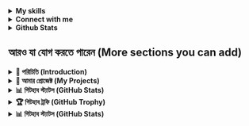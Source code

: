 

<!-- Skills Section -->
<details>
<summary><strong>My skills</strong></summary>
<br>

![C++](https://img.shields.io/badge/Lang-C++-informational?style=flat&logo=c%2B%2B&logoColor=white&color=2bbc8a)
![C](https://img.shields.io/badge/Lang-C-informational?style=flat&logo=c&logoColor=white&color=2bbc8a)
![PHP](https://img.shields.io/badge/Lang-PHP-informational?style=flat&logo=php&logoColor=white&color=2bbc8a)
![JavaScript](https://img.shields.io/badge/Lang-JavaScript-informational?style=flat&logo=javascript&logoColor=white&color=2bbc8a)
![Python](https://img.shields.io/badge/Lang-Python-informational?style=flat&logo=python&logoColor=white&color=2bbc8a)
![Java](https://img.shields.io/badge/Lang-Java-informational?style=flat&logo=java&logoColor=white&color=2bbc8a)
![Laravel](https://img.shields.io/badge/Framework-Laravel-informational?style=flat&logo=laravel&logoColor=white&color=2bbc8a)
![Node.js](https://img.shields.io/badge/Framework-Node.js-informational?style=flat&logo=node.js&logoColor=white&color=2bbc8a)
![Flask](https://img.shields.io/badge/Framework-Flask-informational?style=flat&logo=flask&logoColor=white&color=2bbc8a)
![TailwindCSS](https://img.shields.io/badge/Style-TailwindCSS-informational?style=flat&logo=tailwind-css&logoColor=white&color=2bbc8a)
![Docker](https://img.shields.io/badge/Tools-Docker-informational?style=flat&logo=docker&logoColor=white&color=2bbc8a)
![MySQL](https://img.shields.io/badge/Tools-MySQL-informational?style=flat&logo=mysql&logoColor=white&color=2bbc8a)
![Git](https://img.shields.io/badge/Tools-Git-informational?style=flat&logo=git&logoColor=white&color=2bbc8a)
![CCNA](https://img.shields.io/badge/Tools-CCNA-informational?style=flat&logo=cisco&logoColor=white&color=2bbc8a)
![cPanel](https://img.shields.io/badge/Tools-cPanel-informational?style=flat&logo=cpanel&logoColor=white&color=2bbc8a)
![VPS](https://img.shields.io/badge/Cloud-VPS-informational?style=flat&logo=cloud&logoColor=white&color=2bbc8a)
![VM](https://img.shields.io/badge/VM-VirtualMachine-informational?style=flat&logo=vmware&logoColor=white&color=2bbc8a)
![WordPress](https://img.shields.io/badge/CMS-WordPress-informational?style=flat&logo=wordpress&logoColor=white&color=2bbc8a)
![SEO](https://img.shields.io/badge/SEO-Tools-informational?style=flat&logo=google&logoColor=white&color=2bbc8a)
![Linux](https://img.shields.io/badge/OS-Linux-informational?style=flat&logo=linux&logoColor=white&color=2bbc8a)

</details>

<!-- Connect Section -->
<details>
<summary><strong>Connect with me</strong></summary>
<br>

[![LinkedIn](https://img.shields.io/badge/-LinkedIn-blue?style=flat&logo=LinkedIn&logoColor=white)](https://www.linkedin.com/in/md-abdul-ohab)
[![Email](https://img.shields.io/badge/-Email-red?style=flat&logo=Gmail&logoColor=white)](mailto:abdulohb059@gmail.com)
[![GitHub](https://img.shields.io/badge/-GitHub-black?style=flat&logo=GitHub&logoColor=white)](https://github.com/AbdulOhab)
[![Telegram](https://img.shields.io/badge/-Telegram-26A5E4?style=flat&logo=Telegram&logoColor=white)](https://t.me/ab_wahab98)
[![Facebook](https://img.shields.io/badge/-Facebook-1877F2?style=flat&logo=Facebook&logoColor=white)](https://www.facebook.com/abdul.ohab.059)

</details>

<details>	
<summary><b>Github Stats</b></summary>
	<img alt="AbdulOhabr/stats" src="https://github-readme-stats.vercel.app/api?theme=github_dark&amp;title_color=2EB398&amp;username=ahmubashshir&amp;count_private=true&amp;show_icons=true"/>
	<img alt="AbdulOhab/graph" src="https://github-profile-summary-cards.vercel.app/api/cards/profile-details?username=ahmubashshir&amp;theme=github_dark"/>
	<img alt="AbdulOhab/streak" src="https://github-readme-streak-stats.herokuapp.com?user=ahmubashshir&amp;theme=dark&amp;hide_border=true&amp;background=1B2224&amp;stroke=718F97&amp;ring=2EB398&amp;fire=2EB398&amp;currStreakNum=C6CDCB&amp;sideNums=C6CDCB&amp;currStreakLabel=2EB398&amp;sideLabels=C6CDCB"/>
</details>


## আরও যা যোগ করতে পারেন (More sections you can add)

<!-- Introduction Section -->
<details>
<summary><strong>📝 পরিচিতি (Introduction)</strong></summary>
<br>

# Hello, I'm Abdul Ohab! 👋

I'm a passionate software developer with experience in full-stack development and a strong foundation in computer science. Currently focused on web development and cloud technologies.

- 🔭 I'm currently working on [Your Current Project]
- 🌱 I'm currently learning [Technologies you're learning]
- 👯 I'm looking to collaborate on open source projects
- 💬 Ask me about Laravel, PHP, Python, and C++
- 📫 How to reach me: abdulohb059@gmail.com

</details>

<!-- Featured Projects -->
<details>
<summary><strong>🚀 আমার প্রোজেক্ট (My Projects)</strong></summary>
<br>

### Featured Projects

<table>
  <tr>
    <td width="50%">
      <h3 align="center">Project 1</h3>
      <p align="center">
        <a href="https://github.com/AbdulOhab/project-link" target="_blank">
          <img src="https://via.placeholder.com/500x300" width="100%" alt="Project 1"/>
        </a>
        <p align="center">
          Brief description of your first project. What it does, technologies used.
        </p>
      </p>
    </td>
    <td width="50%">
      <h3 align="center">Project 2</h3>
      <p align="center">
        <a href="https://github.com/AbdulOhab/project-link" target="_blank">
          <img src="https://via.placeholder.com/500x300" width="100%" alt="Project 2"/>
        </a>
        <p align="center">
          Brief description of your second project. What it does, technologies used.
        </p>
      </p>
    </td>
  </tr>
</table>

</details>

<!-- GitHub Stats -->
<details>
<summary><strong>📊 গিটহাব স্ট্যাটস (GitHub Stats)</strong></summary>
<br>

![Abdul's GitHub stats](https://github-readme-stats.vercel.app/api?username=AbdulOhab&show_icons=true&theme=radical)

![Top Langs](https://github-readme-stats.vercel.app/api/top-langs/?username=AbdulOhab&layout=compact&theme=radical)

![GitHub Streak](https://github-readme-streak-stats.herokuapp.com/?user=AbdulOhab&theme=radical)

</details>



<!-- GitHub Profile Trophy -->
<details>
<summary><strong>🏆 গিটহাব ট্রফি (GitHub Trophy)</strong></summary>
<br>

[![trophy](https://github-profile-trophy.vercel.app/?username=AbdulOhab&theme=onedark)](https://github.com/AbdulOhab)

</details>
<details>
<summary><strong>📊 গিটহাব স্ট্যাটস (GitHub Stats)</strong></summary>
<br>

![Abdul's GitHub stats](https://github-readme-stats.vercel.app/api?username=AbdulOhab&show_icons=true&theme=radical)

![Top Langs](https://github-readme-stats.vercel.app/api/top-langs/?username=AbdulOhab&layout=compact&theme=radical)

[![GitHub Streak](https://streak-stats.demolab.com/?user=AbdulOhab&theme=radical)](https://git.io/streak-stats)
[![GitHub Streak](https://streak-stats.demolab.com?user=AbdulOhab&theme=dark&border_radius=4.8&mode=weekly)](https://git.io/streak-stats)
<a href="https://git.io/streak-stats"><img src="https://streak-stats.demolab.com?user=AbdulOhab&theme=dark&border_radius=4.8&mode=weekly" alt="GitHub Streak" /></a>
</details>









